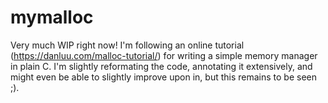 # mymalloc
Very much WIP right now! I'm following an online tutorial (https://danluu.com/malloc-tutorial/) for writing a simple memory manager in plain C. I'm slightly reformating the code, annotating it extensively, and might even be able to slightly improve upon in, but this remains to be seen ;).
